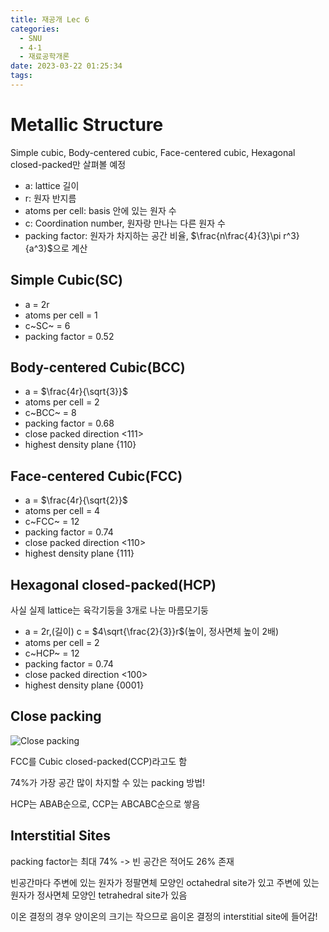```yaml
---
title: 재공개 Lec 6
categories:
  - SNU
  - 4-1
  - 재료공학개론
date: 2023-03-22 01:25:34
tags:
---
```


# Metallic Structure

Simple cubic, Body-centered cubic, Face-centered cubic, Hexagonal closed-packed만 살펴볼 예정

- a: lattice 길이
- r: 원자 반지름
- atoms per cell: basis 안에 있는 원자 수
- c: Coordination number, 원자랑 만나는 다른 원자 수
- packing factor: 원자가 차지하는 공간 비율, $\frac{n\frac{4}{3}\pi r^3}{a^3}$으로 계산

## Simple Cubic(SC)

- a = 2r
- atoms per cell = 1
- c~SC~ = 6
- packing factor = 0.52

## Body-centered Cubic(BCC)

- a = $\frac{4r}{\sqrt{3}}$
- atoms per cell = 2
- c~BCC~ = 8
- packing factor = 0.68
- close packed direction <111>
- highest density plane {110}

## Face-centered Cubic(FCC)

- a = $\frac{4r}{\sqrt{2}}$
- atoms per cell = 4
- c~FCC~ = 12
- packing factor = 0.74
- close packed direction <110>
- highest density plane {111}

## Hexagonal closed-packed(HCP)

사실 실제 lattice는 육각기둥을 3개로 나눈 마름모기둥

- a = 2r,(길이) c = $4\sqrt{\frac{2}{3}}r$(높이, 정사면체 높이 2배)
- atoms per cell = 2
- c~HCP~ = 12
- packing factor = 0.74
- close packed direction <100>
- highest density plane {0001}

## Close packing

![Close packing](close_packing.png)

FCC를 Cubic closed-packed(CCP)라고도 함

74%가 가장 공간 많이 차지할 수 있는 packing 방법!

HCP는 ABAB순으로, CCP는 ABCABC순으로 쌓음

## Interstitial Sites

packing factor는 최대 74% -> 빈 공간은 적어도 26% 존재

빈공간마다 주변에 있는 원자가 정팔면체 모양인 octahedral site가 있고 주변에 있는 원자가 정사면체 모양인 tetrahedral site가 있음

이온 결정의 경우 양이온의 크기는 작으므로 음이온 결정의 interstitial site에 들어감!

